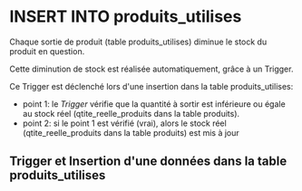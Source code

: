 # INSERT INTO produits_utilises

Chaque sortie de produit (table produits_utilises) diminue le stock du produit en question.

Cette diminution de stock est réalisée automatiquement, grâce à un Trigger.

Ce Trigger est déclenché lors d'une insertion dans la table produits_utilises:
- point 1: le _Trigger_ vérifie que la quantité à sortir est inférieure ou égale au stock réel (qtite_reelle_produits dans la table produits).
- point 2: si le point 1 est vérifié (vrai), alors le stock réel (qtite_reelle_produits dans la table produits) est mis à jour

## Trigger et Insertion d'une données dans la table produits_utilises
